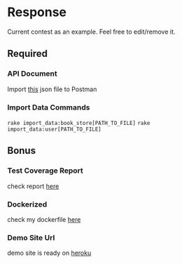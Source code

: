 # Response
  Current contest as an example. Feel free to edit/remove it.

## Required
### API Document
  Import [this](#api-document) json file to Postman

### Import Data Commands
  `rake import_data:book_store[PATH_TO_FILE]`
  `rake import_data:user[PATH_TO_FILE]`

## Bonus
### Test Coverage Report
  check report [here](#test-coverage-report)

### Dockerized
  check my dockerfile [here](#dockerized)

### Demo Site Url
  demo site is ready on [heroku](#demo-site-url)
